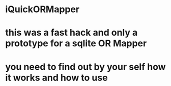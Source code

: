 # iQuickORMapper
# this was a fast hack and only a prototype for a sqlite OR Mapper
# you need to find out by your self how it works and how to use
